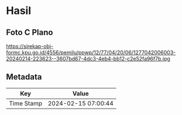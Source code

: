 # Hasil

## Foto C Plano

https://sirekap-obj-formc.kpu.go.id/4556/pemilu/ppwp/12/77/04/20/06/1277042006003-20240214-223623--3607bd67-4dc3-4eb4-bb12-c2e52fa96f7b.jpg


## Metadata

| Key        | Value               |
| ---------- | ------------------- |
| Time Stamp | 2024-02-15 07:00:44 |



